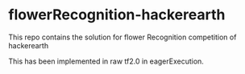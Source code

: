 # flowerRecognition-hackerearth

This repo contains the solution for flower Recognition competition of hackerearth


This has been implemented in raw tf2.0 in eagerExecution.
